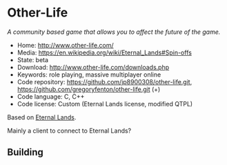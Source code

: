 # Other-Life

_A community based game that allows you to affect the future of the game._

- Home: http://www.other-life.com/
- Media: https://en.wikipedia.org/wiki/Eternal_Lands#Spin-offs
- State: beta
- Download: http://www.other-life.com/downloads.php
- Keywords: role playing, massive multiplayer online
- Code repository: https://github.com/jp8900308/other-life.git, https://github.com/gregoryfenton/other-life.git (+)
- Code language: C, C++
- Code license: Custom (Eternal Lands license, modified QTPL)

Based on [Eternal Lands](eternal_lands.md).

Mainly a client to connect to Eternal Lands?

## Building
